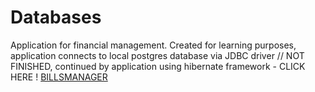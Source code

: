 # Databases
Application for financial management. Created for learning purposes, application connects to local postgres database via JDBC driver
// NOT FINISHED, continued by application using hibernate framework - CLICK HERE ! [BILLSMANAGER](https://github.com/Skinadi/BillsManager)
